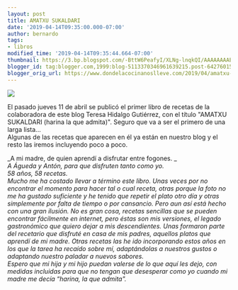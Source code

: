 ```yaml
---
layout: post
title: AMATXU SUKALDARI
date: '2019-04-14T09:35:00.000-07:00'
author: bernardo
tags:
- libros
modified_time: '2019-04-14T09:35:44.664-07:00'
thumbnail: https://3.bp.blogspot.com/-BttW6PeafyI/XLNg-lnqkQI/AAAAAAAAEgQ/QtF4TiwLbcsulFvEAF0wcz2k5WcgfYv9wCLcBGAs/s400/PORTADA%2BJPG.jpg
blogger_id: tag:blogger.com,1999:blog-5113370346961639215.post-64276015837343063
blogger_orig_url: https://www.dondelacocinanoslleve.com/2019/04/amatxu-sukaldari.html
---
```


![](https://3.bp.blogspot.com/-BttW6PeafyI/XLNg-lnqkQI/AAAAAAAAEgQ/QtF4TiwLbcsulFvEAF0wcz2k5WcgfYv9wCLcBGAs/s640/PORTADA%2BJPG.JPG)

El pasado jueves 11 de abril se publicó el primer libro de recetas de la colaboradora de este blog Teresa Hidalgo Gutiérrez, con el título "AMATXU SUKALDARI (harina la que admita)". Seguro que va a ser el primero de una larga lista...   
Algunas de las recetas que aparecen en él ya están en nuestro blog y el resto las iremos incluyendo poco a poco.  
  
  
_A mi madre, de quien aprendí a disfrutar entre fogones. _  
_A Águeda y Antón, para que disfruten tanto como yo._  
_58 años, 58 recetas._  
_Mucho me ha costado llevar a término este libro. Unas veces por no encontrar el momento para hacer tal o cual receta, otras porque la foto no me ha gustado suficiente y he tenido que repetir el plato otro día y otras simplemente por falta de tiempo o por cansancio. Pero aun así está hecho con una gran ilusión. No es gran cosa, recetas sencillas que se pueden encontrar fácilmente en internet, pero éstas son mis versiones, el legado gastronómico que quiero dejar a mis descendientes. Unas formaron parte del recetario que disfruté en casa de mis padres, aquellos platos que aprendí de mi madre. Otras recetas las he ido incorporando estos años en los que la tarea ha recaído sobre mí, adaptándolas a nuestros gustos o adaptando nuestro paladar a nuevos sabores._  
_Espero que mi hija y mi hijo puedan valerse de lo que aquí les dejo, con medidas incluidas para que no tengan que desesperar como yo cuando mi madre me decía “harina, la que admita"._

